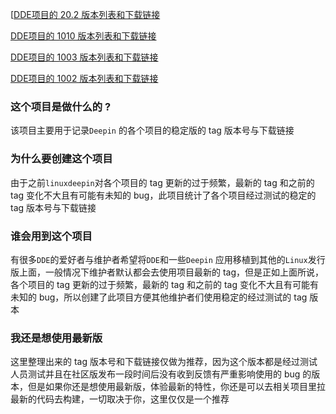 [[DDE项目的 20.2 版本列表和下载链接](packages-tag-version/packages-tag-20.2-version.md)

[DDE项目的 1010 版本列表和下载链接](../packages-tag-version/packages-tag-1010-version.md)

[DDE项目的 1003 版本列表和下载链接](../packages-tag-version/packages-tag-1003-version.md)

[DDE项目的 1002 版本列表和下载链接](../packages-tag-version/packages-tag-1002-version.md)



### 这个项目是做什么的 ?

该项目主要用于记录`Deepin` 的各个项目的稳定版的 tag 版本号与下载链接



### 为什么要创建这个项目

由于之前`linuxdeepin`对各个项目的 tag 更新的过于频繁，最新的 tag 和之前的 tag 变化不大且有可能有未知的 bug，此项目统计了各个项目经过测试的稳定的 tag 版本号与下载链接



### 谁会用到这个项目

有很多`DDE`的爱好者与维护者希望将`DDE`和一些`Deepin` 应用移植到其他的`Linux`发行版上面，一般情况下维护者默认都会去使用项目最新的 tag，但是正如上面所说，各个项目的 tag 更新的过于频繁，最新的 tag 和之前的 tag 变化不大且有可能有未知的 bug，所以创建了此项目方便其他维护者们使用稳定的经过测试的 tag 版本



### 我还是想使用最新版

这里整理出来的 tag 版本号和下载链接仅做为推荐，因为这个版本都是经过测试人员测试并且在社区版发布一段时间后没有收到反馈有严重影响使用的 bug 的版本，但是如果你还是想使用最新版，体验最新的特性，你还是可以去相关项目里拉最新的代码去构建，一切取决于你，这里仅仅是一个推荐
